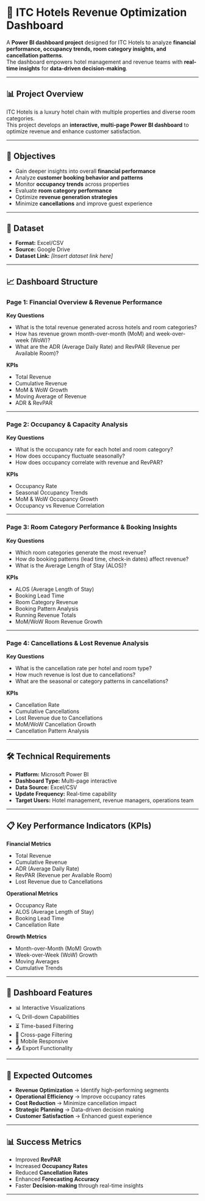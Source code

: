 # 🏨 ITC Hotels Revenue Optimization Dashboard

A **Power BI dashboard project** designed for ITC Hotels to analyze **financial performance, occupancy trends, room category insights, and cancellation patterns**.  
The dashboard empowers hotel management and revenue teams with **real-time insights** for **data-driven decision-making**.

---

## 📊 Project Overview
ITC Hotels is a luxury hotel chain with multiple properties and diverse room categories.  
This project develops an **interactive, multi-page Power BI dashboard** to optimize revenue and enhance customer satisfaction.

---

## 🎯 Objectives
- Gain deeper insights into overall **financial performance**
- Analyze **customer booking behavior and patterns**
- Monitor **occupancy trends** across properties
- Evaluate **room category performance**
- Optimize **revenue generation strategies**
- Minimize **cancellations** and improve guest experience

---

## 📁 Dataset
- **Format:** Excel/CSV  
- **Source:** Google Drive  
- **Dataset Link:** *[Insert dataset link here]*  

---

## 📈 Dashboard Structure

### **Page 1: Financial Overview & Revenue Performance**
**Key Questions**
- What is the total revenue generated across hotels and room categories?  
- How has revenue grown month-over-month (MoM) and week-over-week (WoW)?  
- What are the ADR (Average Daily Rate) and RevPAR (Revenue per Available Room)?  

**KPIs**
- Total Revenue  
- Cumulative Revenue  
- MoM & WoW Growth  
- Moving Average of Revenue  
- ADR & RevPAR  

---

### **Page 2: Occupancy & Capacity Analysis**
**Key Questions**
- What is the occupancy rate for each hotel and room category?  
- How does occupancy fluctuate seasonally?  
- How does occupancy correlate with revenue and RevPAR?  

**KPIs**
- Occupancy Rate  
- Seasonal Occupancy Trends  
- MoM & WoW Occupancy Growth  
- Occupancy vs Revenue Correlation  

---

### **Page 3: Room Category Performance & Booking Insights**
**Key Questions**
- Which room categories generate the most revenue?  
- How do booking patterns (lead time, check-in dates) affect revenue?  
- What is the Average Length of Stay (ALOS)?  

**KPIs**
- ALOS (Average Length of Stay)  
- Booking Lead Time  
- Room Category Revenue  
- Booking Pattern Analysis  
- Running Revenue Totals  
- MoM/WoW Room Revenue Growth  

---

### **Page 4: Cancellations & Lost Revenue Analysis**
**Key Questions**
- What is the cancellation rate per hotel and room type?  
- How much revenue is lost due to cancellations?  
- What are the seasonal or category patterns in cancellations?  

**KPIs**
- Cancellation Rate  
- Cumulative Cancellations  
- Lost Revenue due to Cancellations  
- MoM/WoW Cancellation Growth  
- Cancellation Pattern Analysis  

---

## 🛠️ Technical Requirements
- **Platform:** Microsoft Power BI  
- **Dashboard Type:** Multi-page interactive  
- **Data Source:** Excel/CSV  
- **Update Frequency:** Real-time capability  
- **Target Users:** Hotel management, revenue managers, operations team  

---

## 📋 Key Performance Indicators (KPIs)

**Financial Metrics**
- Total Revenue  
- Cumulative Revenue  
- ADR (Average Daily Rate)  
- RevPAR (Revenue per Available Room)  
- Lost Revenue due to Cancellations  

**Operational Metrics**
- Occupancy Rate  
- ALOS (Average Length of Stay)  
- Booking Lead Time  
- Cancellation Rate  

**Growth Metrics**
- Month-over-Month (MoM) Growth  
- Week-over-Week (WoW) Growth  
- Moving Averages  
- Cumulative Trends  

---

## 🎨 Dashboard Features
- 📊 Interactive Visualizations  
- 🔍 Drill-down Capabilities  
- ⏳ Time-based Filtering  
- 📑 Cross-page Filtering  
- 📱 Mobile Responsive  
- 📤 Export Functionality  

---

## 🚀 Expected Outcomes
- **Revenue Optimization** → Identify high-performing segments  
- **Operational Efficiency** → Improve occupancy rates  
- **Cost Reduction** → Minimize cancellation impact  
- **Strategic Planning** → Data-driven decision making  
- **Customer Satisfaction** → Enhanced guest experience  

---

## 📊 Success Metrics
- Improved **RevPAR**  
- Increased **Occupancy Rates**  
- Reduced **Cancellation Rates**  
- Enhanced **Forecasting Accuracy**  
- Faster **Decision-making** through real-time insights  

---







